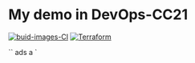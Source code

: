 # My demo in DevOps-CC21 

[![buid-images-CI](https://github.com/skiyl9x/DevOps-CC21-demo/actions/workflows/buid-images-CI.yml/badge.svg?branch=main)](https://github.com/skiyl9x/DevOps-CC21-demo/actions/workflows/buid-images-CI.yml)
[![Terraform](https://github.com/skiyl9x/DevOps-CC21-demo/actions/workflows/terraform.yml/badge.svg)](https://github.com/skiyl9x/DevOps-CC21-demo/actions/workflows/terraform.yml)

``
ads
a
`
